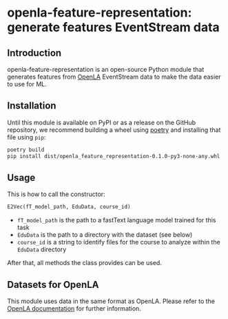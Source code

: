 # openla-feature-representation: generate features EventStream data

## Introduction

openla-feature-representation is an open-source Python module that generates features from [OpenLA](https://limu.ait.kyushu-u.ac.jp/~openLA/) EventStream data to make the data easier to use for ML.

## Installation

Until this module is available on PyPI or as a release on the GitHub repository, we recommend building a wheel using [poetry](https://python-poetry.org/) and installing that file using `pip`:

```sh
poetry build
pip install dist/openla_feature_representation-0.1.0-py3-none-any.whl
```

## Usage

This is how to call the constructor:

```py
E2Vec(fT_model_path, EduData, course_id)
```

- `fT_model_path` is the path to a fastText language model trained for this task
- `EduData` is the path to a directory with the dataset (see below)
- `course_id` is a string to identify files for the course to analyze within the `EduData` directory

After that, all methods the class provides can be used.

## Datasets for OpenLA

This module uses data in the same format as OpenLA. Please refer to the [OpenLA documentation](https://limu.ait.kyushu-u.ac.jp/~openLA/) for further information.
